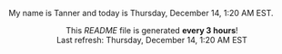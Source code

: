 My name is Tanner and today is Thursday, December 14, 1:20 AM EST.

<p align="center">This <i>README</i> file is generated <b>every 3 hours</b>!</br>Last refresh: Thursday, December 14, 1:20 AM EST<br /></p>
